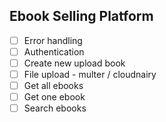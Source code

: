 ## Ebook Selling Platform

- [ ] Error handling
- [ ] Authentication
- [ ] Create new upload book
- [ ] File upload - multer / cloudnairy
- [ ] Get all ebooks
- [ ] Get one ebook
- [ ] Search ebooks
